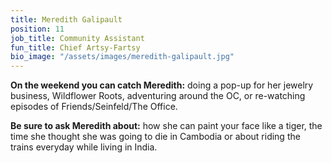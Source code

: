 ```yaml
---
title: Meredith Galipault
position: 11
job_title: Community Assistant
fun_title: Chief Artsy-Fartsy
bio_image: "/assets/images/meredith-galipault.jpg"
---
```


**On the weekend you can catch Meredith:** doing a pop-up for her jewelry business, Wildflower Roots, adventuring around the OC, or re-watching episodes of Friends/Seinfeld/The Office.

**Be sure to ask Meredith about:** how she can paint your face like a tiger, the time she thought she was going to die in Cambodia or about riding the trains everyday while living in India.
